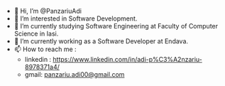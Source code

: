 - 👋 Hi, I’m @PanzariuAdi
- 👀 I’m interested in Software Development.
- 🌱 I’m currently studying Software Engineering at Faculty of Computer Science in Iasi.
- 🌱 I’m currently working as a Software Developer at Endava.
- 📫 How to reach me : 
  -  linkedin : https://www.linkedin.com/in/adi-p%C3%A2nzariu-8978371a4/
  -  gmail: panzariu.adi00@gmail.com

<!---
PanzariuAdi/PanzariuAdi is a ✨ special ✨ repository because its `README.md` (this file) appears on your GitHub profile.
You can click the Preview link to take a look at your changes.
--->
